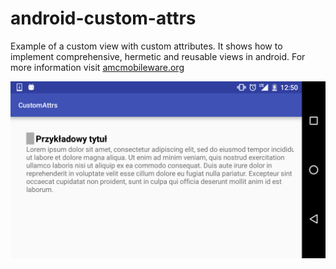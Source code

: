 # android-custom-attrs
Example of a custom view with custom attributes. It shows how to implement comprehensive, hermetic and reusable views in android. For more information visit [amcmobileware.org](https://amcmobileware.org/android/blog/2016/09/11/custom-attributes/)

<img src="/android-custom-attrs.png" alt="Screenshot of the example of an custom view" width="550" />
